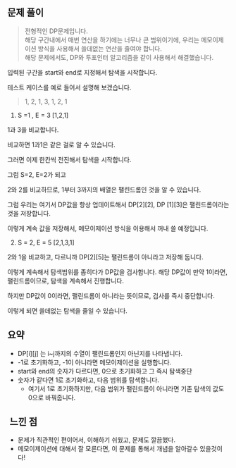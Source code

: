 ## 문제 풀이

> 전형적인 DP문제입니다.  
> 해당 구간내에서 매번 연산을 하기에는 너무나 큰 범위이기에, 우리는 메모이제이션 방식을 사용해서 쓸데없는 연산을 줄여야 합니다.  
> 해당 문제에서도, DP와 투포인터 알고리즘을 같이 사용해서 해결했습니다.

입력된 구간을 start와 end로 지정해서 탐색을 시작합니다.

테스트 케이스를 예로 들어서 설명해 보겠습니다.

> 1, 2, 1, 3, 1, 2, 1

1) S =1 , E = 3 \[1,2,1\]

1과 3을 비교합니다.

비교하면 1과1은 같은 걸로 알 수 있습니다.

그러면 이제 한칸씩 전진해서 탐색을 시작합니다.

그럼 S=2, E=2가 되고 

2와 2를 비교하므로, 1부터 3까지의 배열은 팰린드롬인 것을 알 수 있습니다.

그럼 우리는 여기서 DP값을 항상 업데이트해서 DP\[2\]\[2\], DP \[1\]\[3\]은 팰린드롬이라는 것을 저장합니다.

이렇게 계속 값을 저장해서, 메모이제이션 방식을 이용해서 꺼내 쓸 예정입니다.

2) S = 2, E = 5 \[2,1,3,1\]

2와 1을 비교하고, 다르니까 DP\[2\]\[5\]는 팰린드롬이 아니라고 저장해 둡니다.

이렇게 계속해서 탐색범위를 좁히다가 DP값을 검사합니다. 해당 DP값이 만약 1이라면, 팰린드롬이므로, 탐색을 계속해서 진행합니다.

하지만 DP값이 0이라면, 팰린드롬이 아니라는 뜻이므로, 검사를 즉시 중단합니다.

이렇게 되면 쓸데없는 탐색을 줄일 수 있습니다.

## 요약

-   DP\[i\]\[j\] 는 i~j까지의 수열이 팰린드롬인지 아닌지를 나타냅니다.
-   \-1로 초기화하고, -1이 아니라면 메모이제이션을 실행합니다.
-   start와 end의 숫자가 다르다면, 0으로 초기화하고 그 즉시 탐색중단
-   숫자가 같다면 1로 초기화하고, 다음 범위를 탐색합니다.
    -   여기서 1로 초기화하지만, 다음 범위가 팰린드롬이 아니라면 기존 탐색의 값도 0으로 바꿔줍니다.

##  느낀 점

-   문제가 직관적인 편이어서, 이해하기 쉬웠고, 문제도 깔끔했다.
-   메모이제이션에 대해서 잘 모른다면, 이 문제를 통해서 개념을 알아갈수 있을것이다!